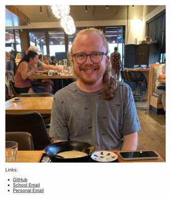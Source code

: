 <img src="./docs/assets/profile.jpeg" style="display: block; margin: auto;" align="center"/>

<p align="center">

Links:

- [GitHub](https://github.com/nkorinek)
- [School Email](nathan.korinek@colorado.edu)
- [Personal Email](nkorinek@proton.me)

</p>
